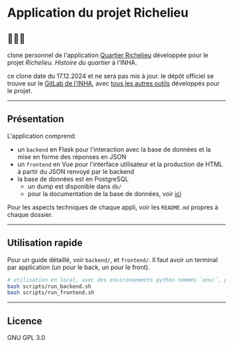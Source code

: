 # Application du projet Richelieu

## 🪩🪩🪩

clone personnel de l'application [Quartier Richelieu](https://quartier-richelieu.inha.fr) développée pour le projet *Richelieu. Histoire du quartier* à l'INHA.

ce clone date du 17.12.2024 et ne sera pas mis à jour. le dépôt officiel se trouve sur le [GitLab de l'INHA](https://gitlab.inha.fr/snr/rich.data/application), avec [tous les autres outils](https://gitlab.inha.fr/snr/rich.data/) développés pour le projet.

---

## Présentation

L'application comprend: 
- un `backend` en Flask pour l'interaction avec
  la base de données et la mise en forme des réponses en JSON
- un `frontend` en Vue pour l'interface utilisateur et la production
  de HTML à partir du JSON renvoyé par le backend
- la base de données est en PostgreSQL
  - un dump est disponible dans `db/`
  - pour la documentation de la base de données, voir [ici](./db/README.md)
  
Pour les aspects techniques de chaque appli, voir les `README.md` propres à chaque dossier.

---

## Utilisation rapide

Pour un guide détaillé, voir `backend/`, et `frontend/`. 
Il faut avoir un terminal par application (un pour le back, un pour le front).

```bash
# utilisation en local, avec des environnements python nommés `env/`, postgresql et `libpq-dev` déjà installés
bash scripts/run_backend.sh
bash scripts/run_frontend.sh
```

---

## Licence

GNU GPL 3.0
